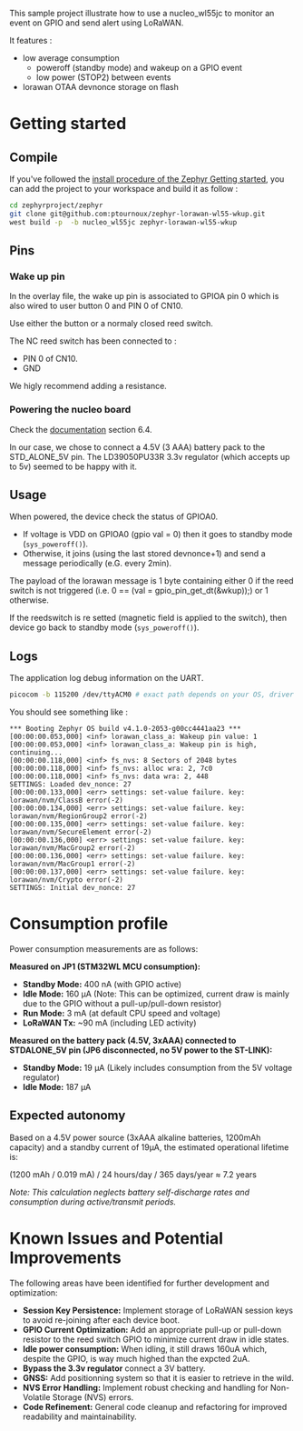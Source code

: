 This sample project illustrate how to use a nucleo_wl55jc to monitor an event on GPIO and send alert using LoRaWAN.

It features :
* low average consumption
  * poweroff (standby mode) and wakeup on a GPIO event
  * low power (STOP2) between events
* lorawan OTAA devnonce storage on flash


# Getting started

## Compile

If you've followed the [install procedure of the Zephyr Getting started](https://docs.zephyrproject.org/latest/develop/getting_started/index.html), you can add the project to your workspace and build it as follow :

```bash
cd zephyrproject/zephyr
git clone git@github.com:ptournoux/zephyr-lorawan-wl55-wkup.git
west build -p  -b nucleo_wl55jc zephyr-lorawan-wl55-wkup
```

## Pins

### Wake up pin

In the overlay file, the wake up pin is associated to GPIOA pin 0 which is also wired to user button 0 and PIN 0 of CN10.

Use either the button or a normaly closed reed switch.

The NC reed switch has been connected to :
* PIN 0 of CN10.
* GND

We higly recommend adding a resistance.

### Powering the nucleo board

Check the [documentation](./docs/um2592-stm32wl-nucleo64-board-mb1389-stmicroelectronics.pdf) section 6.4.

In our case, we chose to connect a 4.5V (3 AAA) battery pack to the STD_ALONE_5V pin. The LD39050PU33R 3.3v  regulator (which accepts up to 5v) seemed to be happy with it.

## Usage

When powered, the device check the status of GPIOA0. 

* If voltage is VDD on GPIOA0 (gpio val = 0) then it goes to standby mode (`sys_poweroff()`).
* Otherwise, it joins (using the last stored devnonce+1) and send a message periodically (e.G. every 2min).

The payload of the lorawan message is 1 byte containing either 0 if the reed switch is not triggered (i.e. 0 == (val = gpio_pin_get_dt(&wkup));) or 1 otherwise.


If the reedswitch is re setted (magnetic field is applied to the switch), then device go back to standby mode (`sys_poweroff()`).




 


## Logs

The application log debug information on the UART.


```bash
picocom -b 115200 /dev/ttyACM0 # exact path depends on your OS, driver and other devices connected
```

You should see something like :

```
*** Booting Zephyr OS build v4.1.0-2053-g00cc4441aa23 ***
[00:00:00.053,000] <inf> lorawan_class_a: Wakeup pin value: 1
[00:00:00.053,000] <inf> lorawan_class_a: Wakeup pin is high, continuing...
[00:00:00.118,000] <inf> fs_nvs: 8 Sectors of 2048 bytes
[00:00:00.118,000] <inf> fs_nvs: alloc wra: 2, 7c0
[00:00:00.118,000] <inf> fs_nvs: data wra: 2, 448
SETTINGS: Loaded dev_nonce: 27
[00:00:00.133,000] <err> settings: set-value failure. key: lorawan/nvm/ClassB error(-2)
[00:00:00.134,000] <err> settings: set-value failure. key: lorawan/nvm/RegionGroup2 error(-2)
[00:00:00.135,000] <err> settings: set-value failure. key: lorawan/nvm/SecureElement error(-2)
[00:00:00.136,000] <err> settings: set-value failure. key: lorawan/nvm/MacGroup2 error(-2)
[00:00:00.136,000] <err> settings: set-value failure. key: lorawan/nvm/MacGroup1 error(-2)
[00:00:00.137,000] <err> settings: set-value failure. key: lorawan/nvm/Crypto error(-2)
SETTINGS: Initial dev_nonce: 27

```



# Consumption profile

Power consumption measurements are as follows:

**Measured on JP1 (STM32WL MCU consumption):**

*   **Standby Mode:** 400 nA (with GPIO active)
*   **Idle Mode:** 160 µA (Note: This can be optimized, current draw is mainly due to the GPIO without a pull-up/pull-down resistor)
*   **Run Mode:** 3 mA (at default CPU speed and voltage)
*   **LoRaWAN Tx:** ~90 mA (including LED activity)

**Measured on the battery pack (4.5V, 3xAAA) connected to STDALONE_5V pin (JP6 disconnected, no 5V power to the ST-LINK):**

*   **Standby Mode:** 19 µA (Likely includes consumption from the 5V voltage regulator)
*   **Idle Mode:** 187 µA

## Expected autonomy

Based on a 4.5V power source (3xAAA alkaline batteries, 1200mAh capacity) and a standby current of 19µA, the estimated operational lifetime is:

(1200 mAh / 0.019 mA) / 24 hours/day / 365 days/year ≈ 7.2 years

*Note: This calculation neglects battery self-discharge rates and consumption during active/transmit periods.*


# Known Issues and Potential Improvements

The following areas have been identified for further development and optimization:

*   **Session Key Persistence:** Implement storage of LoRaWAN session keys to avoid re-joining after each device boot.
*   **GPIO Current Optimization:** Add an appropriate pull-up or pull-down resistor to the reed switch GPIO to minimize current draw in idle states.
*   **Idle power consumption:** When idling, it still draws 160uA which, despite the GPIO, is way much highed than the expcted 2uA.
*   **Bypass the 3.3v regulator** connect a 3V battery.
*   **GNSS:** Add positionning system so that it is easier to retrieve in the wild.
*   **NVS Error Handling:** Implement robust checking and handling for Non-Volatile Storage (NVS) errors.
*   **Code Refinement:** General code cleanup and refactoring for improved readability and maintainability.